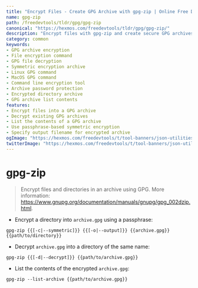 ```yaml
---
title: "Encrypt Files - Create GPG Archive with gpg-zip | Online Free DevTools by Hexmos"
name: gpg-zip
path: /freedevtools/tldr/gpg/gpg-zip
canonical: "https://hexmos.com/freedevtools/tldr/gpg/gpg-zip/"
description: "Encrypt files with gpg-zip and create secure GPG archives. Protect sensitive data using encryption and decryption. Free online tool, no registration required."
category: common
keywords:
- GPG archive encryption
- File encryption command
- GPG file decryption
- Symmetric encryption archive
- Linux GPG command
- MacOS GPG command
- Command line encryption tool
- Archive password protection
- Encrypted directory archive
- GPG archive list contents
features:
- Encrypt files into a GPG archive
- Decrypt existing GPG archives
- List the contents of a GPG archive
- Use passphrase-based symmetric encryption
- Specify output filename for encrypted archive
ogImage: "https://hexmos.com/freedevtools/t/tool-banners/json-utilities-banner.png"
twitterImage: "https://hexmos.com/freedevtools/t/tool-banners/json-utilities-banner.png"
---
```


# gpg-zip

> Encrypt files and directories in an archive using GPG.
> More information: <https://www.gnupg.org/documentation/manuals/gnupg/gpg_002dzip.html>.

- Encrypt a directory into `archive.gpg` using a passphrase:

`gpg-zip {{[-c|--symmetric]}} {{[-o|--output]}} {{archive.gpg}} {{path/to/directory}}`

- Decrypt `archive.gpg` into a directory of the same name:

`gpg-zip {{[-d|--decrypt]}} {{path/to/archive.gpg}}`

- List the contents of the encrypted `archive.gpg`:

`gpg-zip --list-archive {{path/to/archive.gpg}}`

